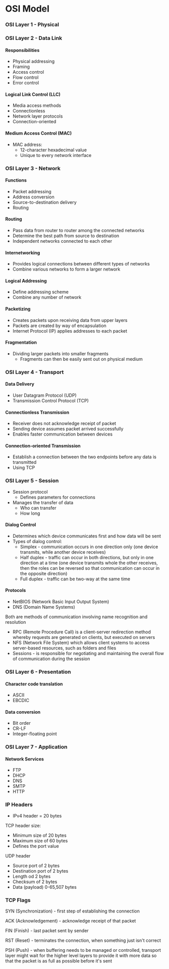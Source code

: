 # OSI Model

### OSI Layer 1 - Physical



### OSI Layer 2 - Data Link

#### Responsibilities

* Physical addressing
* Framing
* Access control
* Flow control
* Error control

#### Logical Link Control (LLC)

* Media access methods
* Connectionless
* Network layer protocols
* Connection-oriented

#### Medium Access Control (MAC)

* MAC address:
  * 12-character hexadecimal value
  * Unique to every network interface

### OSI Layer 3 - Network

#### Functions

* Packet addressing
* Address conversion
* Source-to-destination delivery
* Routing

#### Routing

* Pass data from router to router among the connected networks
* Determine the best path from source to destination
* Independent networks connected to each other

#### Internetworking

* Provides logical connections between different types of networks
* Combine various networks to form a larger network

#### Logical Addressing

* Define addressing scheme
* Combine any number of network

#### Packetizing

* Creates packets upon receiving data from upper layers
* Packets are created by way of encapsulation
* Internet Protocol (IP) applies addresses to each packet

#### Fragmentation

* Dividing larger packets into smaller fragments
  * Fragments can then be easily sent out on physical medium

### OSI Layer 4 - Transport

#### Data Delivery

* User Datagram Protocol (UDP)
* Transmission Control Protocol (TCP)

#### Connectionless Transmission

* Receiver does not acknowledge receipt of packet
* Sending device assumes packet arrived successfully
* Enables faster communication between devices

#### Connection-oriented Transmission

* Establish a connection between the two endpoints before any data is transmitted
* Using TCP

### OSI Layer 5 - Session

* Session protocol
  * Defines parameters for connections
* Manages the transfer of data
  * Who can transfer
  * How long

#### Dialog Control

* Determines which device communicates first and how data will be sent
* Types of dialog control:
  * Simplex - communication occurs in one direction only (one device transmits, while another device receives)
  * Half duplex - traffic can occur in both directions, but only in one direction at a time (one device transmits whole the other receives, then the roles can be reversed so that communication can occur in the opposite direction)&#x20;
  * Full duplex - traffic can be two-way at the same time

#### Protocols

* NetBIOS (Network Basic Input Output System)&#x20;
* DNS (Domain Name Systems)

Both are methods of communication involving name recognition and resolution

* RPC (Remote Procedure Call) is a client-server redirection method whereby requests are generated on clients, but executed on servers
* NFS (Network File System) which allows client systems to access server-based resources, such as folders and files
* Sessions - is responsible for negotiating and maintaining the overall flow of communication during the session

### OSI Layer 6 - Presentation

#### Character code translation

* ASCII
* EBCDIC

#### Data conversion

* Bit order
* CR-LF
* Integer-floating point

### OSI Layer 7 - Application

#### Network Services

* FTP
* DHCP
* DNS
* SMTP
* HTTP

### IP Headers

* IPv4 header = 20 bytes

TCP header size:

* Minimum size of 20 bytes
* Maximum size of 60 bytes
* Defines the port value

UDP header

* Source port of 2 bytes
* Destination port of 2 bytes
* Length od 2 bytes
* Checksum of 2 bytes
* Data (payload) 0-65,507 bytes

### TCP Flags

SYN (Synchronization) - first step of establishing the connection

ACK (Acknowledgement) - acknowledge receipt of that packet

FIN (Finish) - last packet sent by sender&#x20;

RST (Reset) - terminates the connection, when something just isn't correct

PSH (Push) - when buffering needs to be managed or controlled, transport layer might wait for the higher level layers to provide it with more data so that the packet is as full as possible before it's sent

















